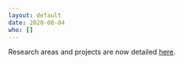 ```yaml
---
layout: default
date: 2020-08-04
who: []
---
```


Research areas and projects are now detailed [here](/research).
